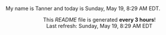 My name is Tanner and today is Sunday, May 19, 8:29 AM EDT.

<p align="center">This <i>README</i> file is generated <b>every 3 hours</b>!</br>Last refresh: Sunday, May 19, 8:29 AM EDT<br /></p>
